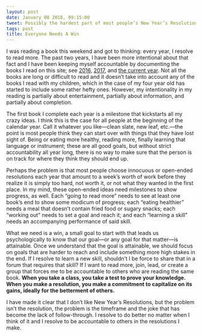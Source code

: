 ```yaml
---
layout: post
date: January 08 2018, 09:15:00
tweet: Possibly the hardest part of most people’s New Year’s Resolutions are  the lack of something concrete and attainable; everyone needs a win to jumpstart their plans.
tags: post
title: Everyone Needs A Win
---
```


I was reading a book this weekend and got to thinking: every year, I resolve to read more. The past two years, I have been more intentional about that fact and I have been keeping myself accountable by documenting the books I read on this site; see [2016][1], [2017][2], and [the current year][3]. Not all the books are long or difficult to read and it doesn’t take into account any of the books I read with my children, which in the case of my four year old has started to include some rather hefty ones. However, my intentionality in my reading is partially about entertainment, partially about information, and partially about completion.

The first book I complete each year is a milestone that kickstarts all my crazy ideas. I think this is the case for all people at the beginning of the calendar year. Call it whatever you like—clean slate, new leaf, etc.—the point is most people think they can start over with things that they have lost sight of. Being or eating more healthy, reading more, finally learning that language or instrument; these are all good goals, but without strict accountability all year long, there is no way to make sure that the person is on track for where they think they should end up.

Perhaps the problem is that most people choose innocuous or open-ended resolutions each year that amount to a week’s worth of work before they realize it is simply too hard, not worth it, or not what they wanted in the first place. In my mind, these open-ended ideas need milestones to show progress, as well. Each “going to read more” needs to see at least one book’s end to show some modicum of progress; each “eating healthier” needs a meal that doesn’t contain fried food or sugary snacks; each “working out” needs to set a goal and reach it; and each “learning a skill” needs an accompanying performance of said skill.

What we need is a win, a small goal to start with that leads us psychologically to know that our goal—or any goal for that matter—is attainable. Once we understand that the goal is attainable, we should focus on goals that are harder to reach and include something more high stakes in the end. If I resolve to learn a new skill, shouldn’t I be force to share that in a forum that requires that skill? If I want to read more, join, lead, or create a group that forces me to be accountable to others who are reading the same book. **When you take a class, you take a test to prove your knowledge. When you make a resolution, you make a commitment to capitalize on its gains, ideally for the betterment of others.**

I have made it clear that I don’t like New Year’s Resolutions, but the problem isn’t the resolution, the problem is the timeframe and the joke that has become the lack of follow-through. I resolve to do better no matter when I think of it and I resolve to be accountable to others in the resolutions I make.

[1]:	/reading-2016/
[2]:	/reading-2017/
[3]:	/reading/